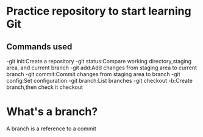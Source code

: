 # Practice repository to start learning Git

## Commands used

-git init:Create a repository
-git status:Compare working directory,staging area, and current branch
-git add:Add changes from staging area to current branch
-git commit:Commit changes from staging area to branch
-git config:Set configuration
-git branch:List branches
-git checkout -b:Create branch,then check it checkout

# What's a branch?

A branch is a reference to a commit
